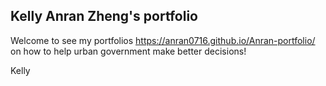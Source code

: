 ## Kelly Anran Zheng's portfolio

Welcome to see my portfolios https://anran0716.github.io/Anran-portfolio/ on how to help urban government make better decisions!

Kelly
